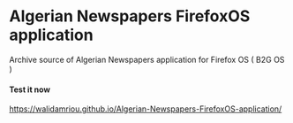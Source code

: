 # Algerian Newspapers FirefoxOS application
Archive source of Algerian Newspapers application for Firefox OS ( B2G OS )

#### Test it now
https://walidamriou.github.io/Algerian-Newspapers-FirefoxOS-application/
